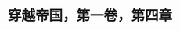 ---
layout: post
title: 穿越帝国，第一卷，第四章
categories: [中文小说, 穿越帝国]
description: 穿越帝国，第一卷，第四章
keywords: 中文, 小说, 穿越帝国
---